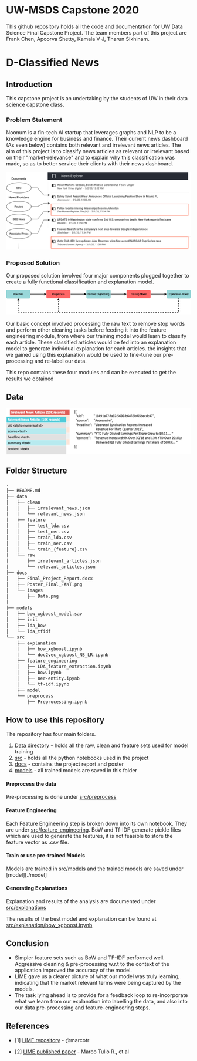 # UW-MSDS Capstone 2020

This github repository holds all the code and documentation for UW Data Science Final Capstone Project. The team members part 
of this project are Frank Chen, Apoorva Shetty, Kamala V J, Tharun Sikhinam.

# D-Classified News

## Introduction
This capstone project is an undertaking by the students of UW in their data science capstone class.

### Problem Statement
Noonum is a fin-tech AI startup that leverages graphs and NLP to be a knowledge engine for business and finance. Their current news dashboard (As seen below) contains both relevant and irrelevant news articles. The aim of this project is to classify news articles as relevant or irrelevant based on their "market-relevance" and to explain why this classification was made, so as to better service their clients with their news dashboard.

![Noonum Dashboard](docs/images/NoonumDashboard.png)

### Proposed Solution

Our proposed solution involved four major components plugged together to create a fully functional classification and explanation model.

![System Design](docs/images/SystemDesign.png)

Our basic concept involved processing the raw text to remove stop words and perform other cleaning tasks before feeding it into the feature engineering module, from where our training model would learn to classify each article. These classified articles would be fed into an explanation model to generate individual explanation for each articles. the insights that we gained using this explanation would be used to fine-tune our pre-processing and re-label our data.

This repo contains these four modules and can be executed to get the results we obtained

## Data

![Data Description](docs/images/Data.png)

## Folder Structure

```
.
├── README.md
├── data
│   ├── clean
│   │   ├── irrelevant_news.json
│   │   └── relevant_news.json
│   ├── feature
│   │   ├── test_lda.csv
│   │   ├── test_ner.csv
│   │   ├── train_lda.csv
│   │   ├── train_ner.csv
│   │   └── train_{feature}.csv
│   └── raw
│       ├── irrelevant_articles.json
│       └── relevant_articles.json
├── docs
│   ├── Final_Project_Report.docx
│   ├── Poster_Final_FAKT.png
│   └── images
│       ├── Data.png
│       
├── models
│   ├── bow_xgboost_model.sav
│   ├── init
│   ├── lda_bow
│   └── lda_tfidf
└── src
    ├── explanation
    │   ├── bow_xgboost.ipynb
    │   └── doc2vec_xgboost_NB_LR.ipynb
    ├── feature_engineering
    │   ├── LDA_feature_extraction.ipynb
    │   ├── bow.ipynb
    │   ├── ner-entity.ipynb
    │   └── tf-idf.ipynb
    ├── model
    └── preprocess
        ├── Preprocessing.ipynb

```

## How to use this repository

The repository has four main folders. 
1. [Data directory](./data) - holds all the raw, clean and feature sets used for model training
2. [src](./src) - holds all the python notebooks used in the project
3. [docs](./docs) - contains the project report and poster
4. [models](./models) - all trained models are saved in this folder


#### Preprocess the data
Pre-processing is done under [src/preprocess](./src/preprocess)
#### Feature Engineering
Each Feature Engineering step is broken down into its own notebook. They are under [src/feature_engineering](./src/feature_engineering). BoW and Tf-IDF generate pickle files which are used to generate the features, it is not feasible to store the feature vector as .csv file.
#### Train or use pre-trained Models
Models are trained in [src/models](./src/model) and the trained models are saved under [model][./model]
#### Generating Explanations
Explanation and results of the analysis are documented under [src/explanations](./src/explanation)

The results of the best model and explanation can be found at [src/explanation/bow_xgboost.ipynb](./src/explanation/bow_xgboost.ipynb)

## Conclusion
- Simpler feature sets such as BoW and TF-IDF performed well. Aggressive cleaning & pre-processing w.r.t to the context of the application improved the accuracy of the model.
- LIME gave us a clearer picture of what our model was truly learning; indicating that the market relevant terms were being captured by the models. 
- The task lying ahead is to provide for a feedback loop to re-incorporate what we learn from our explanation into labelling the data, and also into our data pre-processing and feature-engineering steps.


## References
- [1] [LIME repository](https://github.com/marcotcr/lime) - @marcotr

- [2] [LIME published paper](https://arxiv.org/abs/1602.04938) - Marco Tulio R., et al


